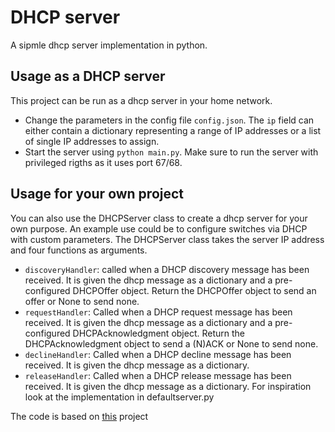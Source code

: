 # DHCP server
A sipmle dhcp server implementation in python.

## Usage as a DHCP server
This project can be run as a dhcp server in your home network.
- Change the parameters in the config file ```config.json```. The ```ip``` field can either contain a dictionary representing a range of IP addresses or a list of single IP addresses to assign.
- Start the server using ```python main.py```. Make sure to run the server with privileged rigths as it uses port 67/68.

## Usage for your own project
You can also use the DHCPServer class to create a dhcp server for your own purpose. An example use could be to configure switches via DHCP with custom parameters. The DHCPServer class takes the server IP address and four functions as arguments.
- ```discoveryHandler```: called when a DHCP discovery message has been received. It is given the dhcp message as a dictionary and a pre-configured DHCPOffer object. Return the DHCPOffer object to send an offer or None to send none.
- ```requestHandler```: Called when a DHCP request message has been received. It is given the dhcp message as a dictionary and a pre-configured DHCPAcknowledgment object. Return the DHCPAcknowledgment object to send a (N)ACK or None to send none.
- ```declineHandler```: Called when a DHCP decline message has been received. It is given the dhcp message as a dictionary.
- ```releaseHandler```: Called when a DHCP release message has been received. It is given the dhcp message as a dictionary.
For inspiration look at the implementation in defaultserver.py

The code is based on [this](https://github.com/playma/simple_dhcp) project
